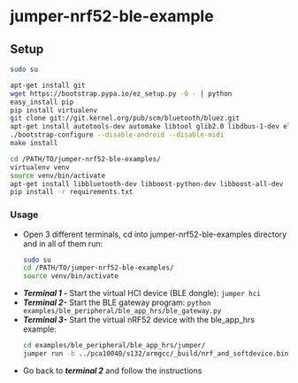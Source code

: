 # jumper-nrf52-ble-example

## Setup

```bash
sudo su

apt-get install git
wget https://bootstrap.pypa.io/ez_setup.py -O - | python
easy_install pip
pip install virtualenv
git clone git://git.kernel.org/pub/scm/bluetooth/bluez.git
apt-get install autotools-dev automake libtool glib2.0 libdbus-1-dev elfutils libelf-dev libdw-dev libudev-dev libjson0 libjson0-dev libical-dev libreadline-dev
./bootstrap-configure --disable-android --disable-midi
make install

cd /PATH/TO/jumper-nrf52-ble-examples/
virtualenv venv
source venv/bin/activate
apt-get install libbluetooth-dev libboost-python-dev libboost-all-dev
pip install -r requirements.txt
```

### Usage

- Open 3 different terminals, cd into jumper-nrf52-ble-examples directory and in all of them run:
    ```bash
    sudo su
    cd /PATH/TO/jumper-nrf52-ble-examples/
    source venv/bin/activate
    ```
- ***Terminal 1 -*** Start the virtual HCI device (BLE dongle): `jumper hci`
- ***Terminal 2-*** Start the BLE gateway program: `python examples/ble_peripheral/ble_app_hrs/ble_gateway.py`
- ***Terminal 3-*** Start the virtual nRF52 device with the ble_app_hrs example:
    ```bash
    cd examples/ble_peripheral/ble_app_hrs/jumper/
    jumper run -b ../pca10040/s132/armgcc/_build/nrf_and_softdevice.bin  
    ```
- Go back to ***terminal 2*** and follow the instructions
